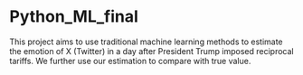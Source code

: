 # Python_ML_final

This project aims to use traditional machine learning methods to estimate the emotion of X (Twitter) in a day after President Trump imposed reciprocal tariffs. We further use our estimation to compare with true value.